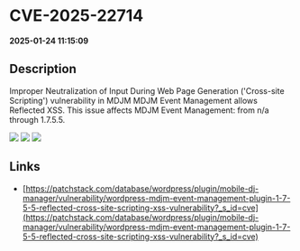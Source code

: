 # CVE-2025-22714

**2025-01-24 11:15:09**

## Description
Improper Neutralization of Input During Web Page Generation ('Cross-site Scripting') vulnerability in MDJM MDJM Event Management allows Reflected XSS. This issue affects MDJM Event Management: from n/a through 1.7.5.5.

![](https://img.shields.io/static/v1?label=Score&message=7.1&color=red)
![](https://img.shields.io/static/v1?label=Severity&message=HIGH&color=red)
![](https://img.shields.io/static/v1?label=CWE&message=XSS&color=green)

## Links
- [https://patchstack.com/database/wordpress/plugin/mobile-dj-manager/vulnerability/wordpress-mdjm-event-management-plugin-1-7-5-5-reflected-cross-site-scripting-xss-vulnerability?_s_id=cve](https://patchstack.com/database/wordpress/plugin/mobile-dj-manager/vulnerability/wordpress-mdjm-event-management-plugin-1-7-5-5-reflected-cross-site-scripting-xss-vulnerability?_s_id=cve)
